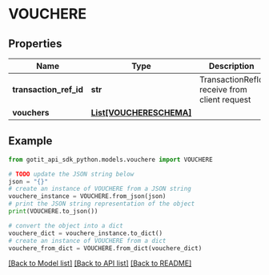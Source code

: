 # VOUCHERE


## Properties

Name | Type | Description | Notes
------------ | ------------- | ------------- | -------------
**transaction_ref_id** | **str** | TransactionRefId receive from client request | [optional] 
**vouchers** | [**List[VOUCHERESCHEMA]**](VOUCHERESCHEMA.md) |  | [optional] 

## Example

```python
from gotit_api_sdk_python.models.vouchere import VOUCHERE

# TODO update the JSON string below
json = "{}"
# create an instance of VOUCHERE from a JSON string
vouchere_instance = VOUCHERE.from_json(json)
# print the JSON string representation of the object
print(VOUCHERE.to_json())

# convert the object into a dict
vouchere_dict = vouchere_instance.to_dict()
# create an instance of VOUCHERE from a dict
vouchere_from_dict = VOUCHERE.from_dict(vouchere_dict)
```
[[Back to Model list]](../README.md#documentation-for-models) [[Back to API list]](../README.md#documentation-for-api-endpoints) [[Back to README]](../README.md)


